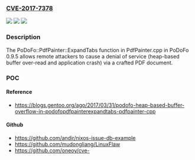 ### [CVE-2017-7378](https://cve.mitre.org/cgi-bin/cvename.cgi?name=CVE-2017-7378)
![](https://img.shields.io/static/v1?label=Product&message=n%2Fa&color=blue)
![](https://img.shields.io/static/v1?label=Version&message=n%2Fa&color=blue)
![](https://img.shields.io/static/v1?label=Vulnerability&message=n%2Fa&color=brighgreen)

### Description

The PoDoFo::PdfPainter::ExpandTabs function in PdfPainter.cpp in PoDoFo 0.9.5 allows remote attackers to cause a denial of service (heap-based buffer over-read and application crash) via a crafted PDF document.

### POC

#### Reference
- https://blogs.gentoo.org/ago/2017/03/31/podofo-heap-based-buffer-overflow-in-podofopdfpainterexpandtabs-pdfpainter-cpp

#### Github
- https://github.com/andir/nixos-issue-db-example
- https://github.com/mudongliang/LinuxFlaw
- https://github.com/oneoy/cve-

